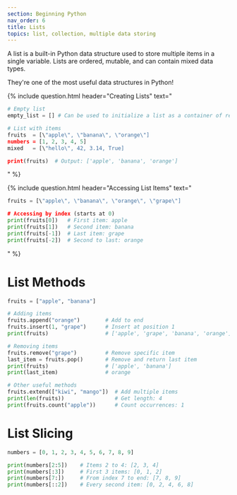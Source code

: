 ```yaml
---
section: Beginning Python
nav_order: 6
title: Lists
topics: list, collection, multiple data storing
---
```


A list is a built-in Python data structure used to store multiple items in a single variable. Lists are ordered, mutable, and can contain mixed data types.

They're one of the most useful data structures in Python!

{% include question.html header="Creating Lists" text="
```python
# Empty list
empty_list = [] # Can be used to initialize a list as a container of results

# List with items
fruits  = [\"apple\", \"banana\", \"orange\"]
numbers = [1, 2, 3, 4, 5]
mixed   = [\"hello\", 42, 3.14, True]

print(fruits)  # Output: ['apple', 'banana', 'orange']
```
" %}

{% include question.html header="Accessing List Items" text="
```python
fruits = [\"apple\", \"banana\", \"orange\", \"grape\"]

# Accessing by index (starts at 0)
print(fruits[0])   # First item: apple
print(fruits[1])   # Second item: banana
print(fruits[-1])  # Last item: grape
print(fruits[-2])  # Second to last: orange
```
" %}

# **List Methods**
```python
fruits = ["apple", "banana"]

# Adding items
fruits.append("orange")        # Add to end
fruits.insert(1, "grape")      # Insert at position 1
print(fruits)                  # ['apple', 'grape', 'banana', 'orange']

# Removing items
fruits.remove("grape")         # Remove specific item
last_item = fruits.pop()       # Remove and return last item
print(fruits)                  # ['apple', 'banana']
print(last_item)               # orange

# Other useful methods
fruits.extend(["kiwi", "mango"])  # Add multiple items
print(len(fruits))                # Get length: 4
print(fruits.count("apple"))      # Count occurrences: 1
```

# **List Slicing**
```python
numbers = [0, 1, 2, 3, 4, 5, 6, 7, 8, 9]

print(numbers[2:5])    # Items 2 to 4: [2, 3, 4]
print(numbers[:3])     # First 3 items: [0, 1, 2]
print(numbers[7:])     # From index 7 to end: [7, 8, 9]
print(numbers[::2])    # Every second item: [0, 2, 4, 6, 8]
```
